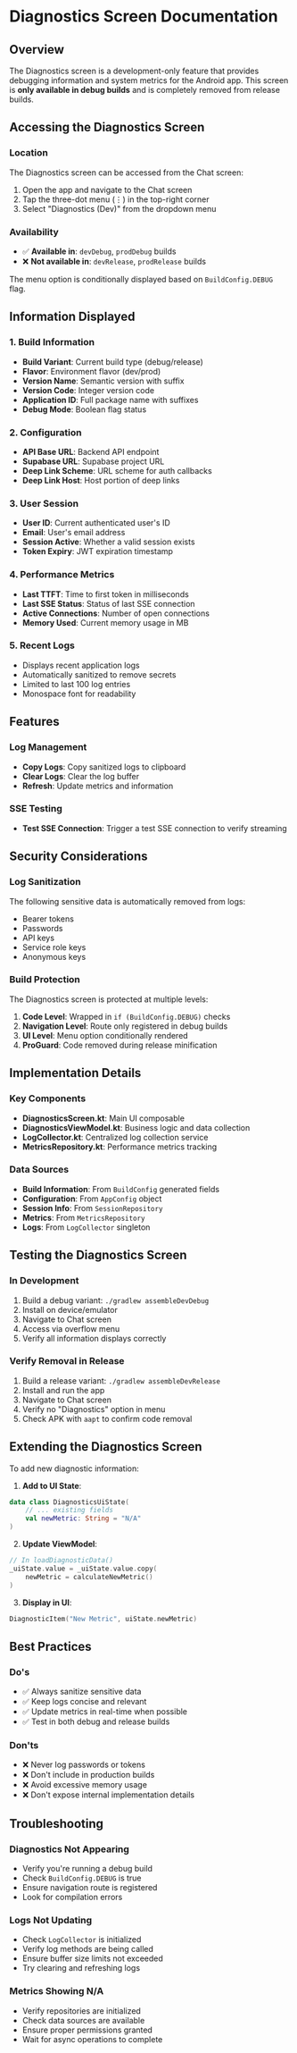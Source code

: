 # Diagnostics Screen Documentation

## Overview
The Diagnostics screen is a development-only feature that provides debugging information and system metrics for the Android app. This screen is **only available in debug builds** and is completely removed from release builds.

## Accessing the Diagnostics Screen

### Location
The Diagnostics screen can be accessed from the Chat screen:
1. Open the app and navigate to the Chat screen
2. Tap the three-dot menu (⋮) in the top-right corner
3. Select "Diagnostics (Dev)" from the dropdown menu

### Availability
- ✅ **Available in**: `devDebug`, `prodDebug` builds
- ❌ **Not available in**: `devRelease`, `prodRelease` builds

The menu option is conditionally displayed based on `BuildConfig.DEBUG` flag.

## Information Displayed

### 1. Build Information
- **Build Variant**: Current build type (debug/release)
- **Flavor**: Environment flavor (dev/prod)
- **Version Name**: Semantic version with suffix
- **Version Code**: Integer version code
- **Application ID**: Full package name with suffixes
- **Debug Mode**: Boolean flag status

### 2. Configuration
- **API Base URL**: Backend API endpoint
- **Supabase URL**: Supabase project URL
- **Deep Link Scheme**: URL scheme for auth callbacks
- **Deep Link Host**: Host portion of deep links

### 3. User Session
- **User ID**: Current authenticated user's ID
- **Email**: User's email address
- **Session Active**: Whether a valid session exists
- **Token Expiry**: JWT expiration timestamp

### 4. Performance Metrics
- **Last TTFT**: Time to first token in milliseconds
- **Last SSE Status**: Status of last SSE connection
- **Active Connections**: Number of open connections
- **Memory Used**: Current memory usage in MB

### 5. Recent Logs
- Displays recent application logs
- Automatically sanitized to remove secrets
- Limited to last 100 log entries
- Monospace font for readability

## Features

### Log Management
- **Copy Logs**: Copy sanitized logs to clipboard
- **Clear Logs**: Clear the log buffer
- **Refresh**: Update metrics and information

### SSE Testing
- **Test SSE Connection**: Trigger a test SSE connection to verify streaming

## Security Considerations

### Log Sanitization
The following sensitive data is automatically removed from logs:
- Bearer tokens
- Passwords
- API keys
- Service role keys
- Anonymous keys

### Build Protection
The Diagnostics screen is protected at multiple levels:
1. **Code Level**: Wrapped in `if (BuildConfig.DEBUG)` checks
2. **Navigation Level**: Route only registered in debug builds
3. **UI Level**: Menu option conditionally rendered
4. **ProGuard**: Code removed during release minification

## Implementation Details

### Key Components
- **DiagnosticsScreen.kt**: Main UI composable
- **DiagnosticsViewModel.kt**: Business logic and data collection
- **LogCollector.kt**: Centralized log collection service
- **MetricsRepository.kt**: Performance metrics tracking

### Data Sources
- **Build Information**: From `BuildConfig` generated fields
- **Configuration**: From `AppConfig` object
- **Session Info**: From `SessionRepository`
- **Metrics**: From `MetricsRepository`
- **Logs**: From `LogCollector` singleton

## Testing the Diagnostics Screen

### In Development
1. Build a debug variant: `./gradlew assembleDevDebug`
2. Install on device/emulator
3. Navigate to Chat screen
4. Access via overflow menu
5. Verify all information displays correctly

### Verify Removal in Release
1. Build a release variant: `./gradlew assembleDevRelease`
2. Install and run the app
3. Navigate to Chat screen
4. Verify no "Diagnostics" option in menu
5. Check APK with `aapt` to confirm code removal

## Extending the Diagnostics Screen

To add new diagnostic information:

1. **Add to UI State**:
```kotlin
data class DiagnosticsUiState(
    // ... existing fields
    val newMetric: String = "N/A"
)
```

2. **Update ViewModel**:
```kotlin
// In loadDiagnosticData()
_uiState.value = _uiState.value.copy(
    newMetric = calculateNewMetric()
)
```

3. **Display in UI**:
```kotlin
DiagnosticItem("New Metric", uiState.newMetric)
```

## Best Practices

### Do's
- ✅ Always sanitize sensitive data
- ✅ Keep logs concise and relevant
- ✅ Update metrics in real-time when possible
- ✅ Test in both debug and release builds

### Don'ts
- ❌ Never log passwords or tokens
- ❌ Don't include in production builds
- ❌ Avoid excessive memory usage
- ❌ Don't expose internal implementation details

## Troubleshooting

### Diagnostics Not Appearing
- Verify you're running a debug build
- Check `BuildConfig.DEBUG` is true
- Ensure navigation route is registered
- Look for compilation errors

### Logs Not Updating
- Check `LogCollector` is initialized
- Verify log methods are being called
- Ensure buffer size limits not exceeded
- Try clearing and refreshing logs

### Metrics Showing N/A
- Verify repositories are initialized
- Check data sources are available
- Ensure proper permissions granted
- Wait for async operations to complete